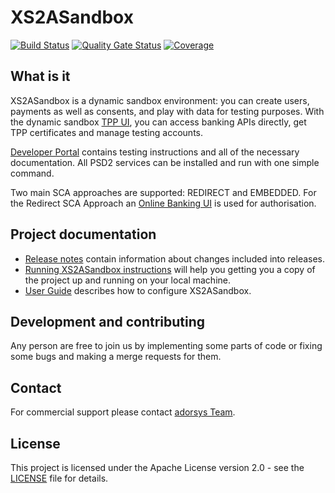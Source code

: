 # XS2ASandbox
[![Build Status](https://api.travis-ci.com/adorsys/XS2A-Sandbox.svg?branch=master)](https://travis-ci.com/adorsys/XS2A-Sandbox)
[![Quality Gate Status](https://sonarcloud.io/api/project_badges/measure?project=adorsys_XS2A-Sandbox&metric=alert_status)](https://sonarcloud.io/dashboard?id=adorsys_XS2A-Sandbox)
[![Coverage](https://sonarcloud.io/api/project_badges/measure?project=adorsys_XS2A-Sandbox&metric=coverage)](https://sonarcloud.io/dashboard?id=adorsys_XS2A-Sandbox)


## What is it

XS2ASandbox is a dynamic sandbox environment: you can create users, payments as well as consents, and play with data for testing purposes. With the dynamic sandbox [TPP UI](https://github.com/adorsys/XS2A-Sandbox/tree/master/tpp-ui), you can access banking APIs directly, get TPP certificates and manage testing accounts.

[Developer Portal](https://github.com/adorsys/XS2A-Sandbox/tree/master/developer-portal-ui) contains testing instructions and all of the necessary documentation. All PSD2 services can be installed and run with one simple command. 

Two main SCA approaches are supported: REDIRECT and EMBEDDED. For the Redirect SCA Approach an [Online Banking UI](https://github.com/adorsys/XS2A-Sandbox/tree/master/oba-ui) is used for authorisation.

## Project documentation

* [Release notes](https://github.com/adorsys/XS2A-Sandbox/tree/master/docs/release_notes) contain information about changes included into releases.
* [Running XS2ASandbox instructions](https://github.com/adorsys/XS2A-Sandbox/tree/master/docs/running-xs2asandbox.md) will help you getting you a copy of the project up and running on your local machine.
* [User Guide](https://github.com/adorsys/XS2A-Sandbox/tree/master/docs/user-guide.md) describes how to configure XS2ASandbox.

## Development and contributing

Any person are free to join us by implementing some parts of code or fixing some bugs and making a merge requests for them.

## Contact

For commercial support please contact [adorsys Team](https://adorsys-platform.de/solutions/).

## License

This project is licensed under the Apache License version 2.0 - see the [LICENSE](https://github.com/adorsys/XS2A-Sandbox/blob/master/LICENSE) file for details.